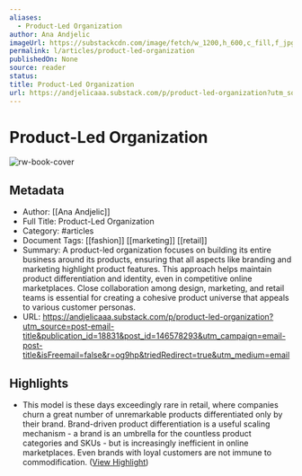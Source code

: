```yaml
---
aliases:
  - Product-Led Organization
author: Ana Andjelic
imageUrl: https://substackcdn.com/image/fetch/w_1200,h_600,c_fill,f_jpg,q_auto:good,fl_progressive:steep,g_auto/https%3A%2F%2Fsubstack-post-media.s3.amazonaws.com%2Fpublic%2Fimages%2F4cb2b0f5-8646-45e4-b091-3ec6b0624810_3120x2496.png
permalink: l/articles/product-led-organization
publishedOn: None
source: reader
status: 
title: Product-Led Organization
url: https://andjelicaaa.substack.com/p/product-led-organization?utm_source=post-email-title&publication_id=18831&post_id=146578293&utm_campaign=email-post-title&isFreemail=false&r=og9hp&triedRedirect=true&utm_medium=email
---
```

# Product-Led Organization

![rw-book-cover](https://substackcdn.com/image/fetch/w_1200,h_600,c_fill,f_jpg,q_auto:good,fl_progressive:steep,g_auto/https%3A%2F%2Fsubstack-post-media.s3.amazonaws.com%2Fpublic%2Fimages%2F4cb2b0f5-8646-45e4-b091-3ec6b0624810_3120x2496.png)

## Metadata

- Author: [[Ana Andjelic]]
- Full Title: Product-Led Organization
- Category: #articles
- Document Tags: [[fashion]] [[marketing]] [[retail]]
- Summary: A product-led organization focuses on building its entire business around its products, ensuring that all aspects like branding and marketing highlight product features. This approach helps maintain product differentiation and identity, even in competitive online marketplaces. Close collaboration among design, marketing, and retail teams is essential for creating a cohesive product universe that appeals to various customer personas.
- URL: https://andjelicaaa.substack.com/p/product-led-organization?utm_source=post-email-title&publication_id=18831&post_id=146578293&utm_campaign=email-post-title&isFreemail=false&r=og9hp&triedRedirect=true&utm_medium=email

## Highlights

- This model is these days exceedingly rare in retail, where companies churn a great number of unremarkable products differentiated only by their brand. Brand-driven product differentiation is a useful scaling mechanism - a brand is an umbrella for the countless product categories and SKUs - but is increasingly inefficient in online marketplaces. Even brands with loyal customers are not immune to commodification. ([View Highlight](https://read.readwise.io/read/01jds12pfwp5kp0tv4ds6j8cd4))

